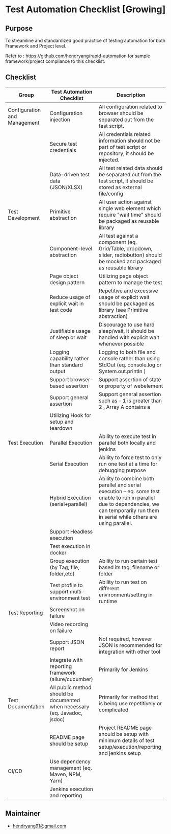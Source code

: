 # Test Automation Checklist [Growing]

## Purpose
To streamline and standardized good practice of testing automation for both Framework and Project level.

Refer to : https://github.com/hendryang/rapid-automation for sample framework/project compliance to this checklist.

## Checklist

| Group    |  Test Automation Checklist                                          | Description |
| ---------------------------- | -------------------------------------------------------------------------- | ---- |
| Configuration and Management | Configuration injection                                                    | All configuration related to browser should be separated out from the test script. |
|                              | Secure test credentials                                                    | All credentials related information should not be part of test script or repository, it should be injected. |
|                              | Data-driven test data (JSON/XLSX)                                          | All test related data should be separated out from the test script, it should be stored as external file/config |
| Test Development             | Primitive abstraction                                                      | All user action against single web element which require "wait time" should be packaged as reusable library |
|                              | Component-level abstraction                                                | All test against a component (eq. Grid/Table, dropdown, slider, radiobutton) should be mocked and packaged as reusable library |
|                              | Page object design pattern                                                 | Utilizing page object pattern to manage the test |
|                              | Reduce usage of explicit wait in test code                                 | Repetitive and excessive usage of explicit wait should be packaged as library (see Primitive abstraction) |
|                              | Justifiable usage of sleep or wait                                         | Discourage to use hard sleep/wait, it should be handled with explicit wait whenever possible |
|                              | Logging capability rather than standard output                             | Logging to both file and console rather than using StdOut (eq. console.log or System.out.println ) |
|                              | Support browser-based assertion                                            | Support assertion of  state or property of webelement |
|                              | Support general assertion                                                  | Support general assertion such as – 1 is greater than 2 , Array A contains a |
|                              | Utilizing Hook for setup and teardown                                      |  |
| Test Execution               | Parallel Execution                                                         | Ability to execute test in parallel both locally and jenkins |
|                              | Serial Execution                                                           | Ability to force test to only run one test at a time for debugging purpose |
|                              | Hybrid Execution (serial+parallel)                                         | Ability to combine both parallel and serial execution – eq. some test unable to run in parallel due to dependencies, we can temporarily run them in serial while others are using parallel. |
|                              | Support Headless execution                                                 |  |
|                              | Test execution in docker                                                   |  |
|                              | Group execution (by Tag, file, folder,etc)                                 | Ability to run certain test based its tag, filename or folder |
|                              | Test profile to support multi-environment test                             | Ability to run test on different environment/setting in runtime |
| Test Reporting               | Screenshot on failure                                                      |  |
|                              | Video recording on failure                                                 |  |
|                              | Support JSON report                                                        | Not required, however JSON is recommended for integration with other tool |
|                              | Integrate with reporting framework (allure/cucumber)                       | Primarily for Jenkins |
| Test Documentation           | All public method should be documented when necessary (eq. Javadoc, jsdoc) | Primarily for method that is being use repetitively or complicated |
|                              | README page should be setup                                                | Project README page should be setup with minimum details of test setup/execution/reporting and jenkins setup|
| CI/CD                        | Use dependency management (eq. Maven, NPM, Yarn)                           |  |
|                              | Jenkins execution and reporting                                            |  |


## Maintainer
- hendryang91@gmail.com
